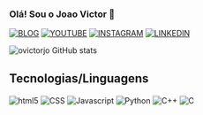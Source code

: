 ### Olá! Sou o Joao Victor 👋

[![BLOG](https://img.shields.io/website?label=projetoapuraverdade.com&style=for-the-badge&url=https://www.projetoapuraverdade.com/)](https://www.projetoapuraverdade.com/)
[![YOUTUBE](https://img.shields.io/badge/YouTube-FF0000?style=for-the-badge&logo=youtube&logoColor=white)](https://www.youtube.com/channel/UC2klmeLZtHyr2YoTHouENKw/videos)
[![INSTAGRAM](https://img.shields.io/badge/Instagram-E4405F?style=for-the-badge&logo=instagram&logoColor=white)](https://www.instagram.com/ovictorjo/)
[![LINKEDIN](https://img.shields.io/badge/LinkedIn-0077B5?style=for-the-badge&logo=linkedin&logoColor=white)](https://www.linkedin.com/in/euovictorjo/)


![ovictorjo GitHub stats](https://github-readme-stats.vercel.app/api?username=ovictorjo23&show_icons=true&theme=dracula)


## Tecnologias/Linguagens

<div style="display: inline_block">
  
  <img align="center" alt="html5" src="https://img.shields.io/badge/HTML-239120?style=for-the-badge&logo=html5&logoColor=white"/> 

  <img align="center" alt="CSS" src="https://img.shields.io/badge/CSS-239120?&style=for-the-badge&logo=css3&logoColor=white"/>

  <img align="center" alt="Javascript" src="https://img.shields.io/badge/JavaScript-323330?style=for-the-badge&logo=javascript&logoColor=F7DF1E"/>

  <img align="center" alt="Python" src="https://img.shields.io/badge/Python-3776AB?style=for-the-badge&logo=python&logoColor=white"/>

  <img align="center" alt="C++" src="https://img.shields.io/badge/C%2B%2B-00599C?style=for-the-badge&logo=c%2B%2B&logoColor=white"/>

  <img align="center" alt="C" src="https://img.shields.io/badge/C-00599C?style=for-the-badge&logo=c&logoColor=white" />

</div><br/>

